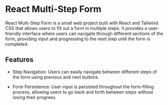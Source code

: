 # React Multi-Step Form
React Multi-Step Form is a small web project built with React and Tailwind CSS that allows users to fill out a form in multiple steps. It provides a user-friendly interface where users can navigate through different sections of the form, providing input and progressing to the next step until the form is completed.

## Features
* Step Navigation: Users can easily navigate between different steps of the form using previous and next buttons.

* Form Persistence: User input is persisted throughout the form-filling process, allowing users to go back and forth between steps without losing their progress.